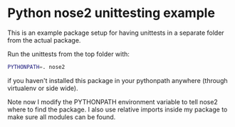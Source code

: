 # Python nose2 unittesting example
This is an example package setup for having unittests in a separate folder from the actual package.

Run the unittests from the top folder with:
```bash
PYTHONPATH=. nose2
``` 
if you haven't installed this package in your pythonpath anywhere (through virtualenv or side wide).

Note now I modify the PYTHONPATH environment variable to tell nose2 where to find the package. I also use relative imports inside my package to make sure all modules can be found.

